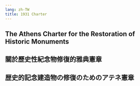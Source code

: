 ```yaml
---
lang: zh-TW
title: 1931 Charter
---
```

## The Athens Charter for the Restoration of Historic Monuments
## 關於歷史性紀念物修復的雅典憲章
## 歴史的記念建造物の修復のためのアテネ憲章